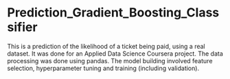# Prediction_Gradient_Boosting_Classsifier
This is a prediction of the likelihood of a ticket being paid, using a real dataset. It was done for an Applied Data Science Coursera project.
The data processing was done using pandas. The model building involved feature selection, hyperparameter tuning and training (including validation).
